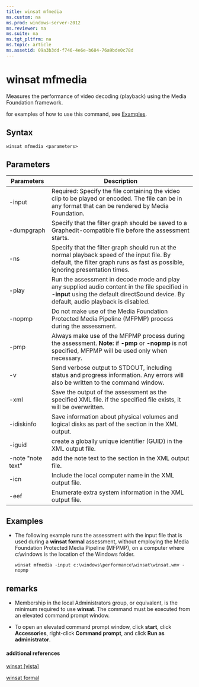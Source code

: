 ```yaml
---
title: winsat mfmedia
ms.custom: na
ms.prod: windows-server-2012
ms.reviewer: na
ms.suite: na
ms.tgt_pltfrm: na
ms.topic: article
ms.assetid: 09a3b3dd-f746-4e6e-b684-76a9bde0c78d
---
```

# winsat mfmedia
Measures the performance of video decoding \(playback\) using the Media Foundation framework.

for examples of how to use this command, see [Examples](#BKMK_examples).

## Syntax

```
winsat mfmedia <parameters>
```

## Parameters

|Parameters|Description|
|--------------|---------------|
|\-input <file name>|Required: Specify the file containing the video clip to be played or encoded. The file can be in any format that can be rendered by Media Foundation.|
|\-dumpgraph|Specify that the filter graph should be saved to a Graphedit\-compatible file before the assessment starts.|
|\-ns|Specify that the filter graph should run at the normal playback speed of the input file. By default, the filter graph runs as fast as possible, ignoring presentation times.|
|\-play|Run the assessment in decode mode and play any supplied audio content in the file specified in **\-input** using the default directSound device. By default, audio playback is disabled.|
|\-nopmp|Do not make use of the Media Foundation Protected Media Pipeline \(MFPMP\) process during the assessment.|
|\-pmp|Always make use of the MFPMP process during the assessment. **Note:** if **\-pmp** or **\-nopmp** is not specified, MFPMP will be used only when necessary.|
|\-v|Send verbose output to STDOUT, including status and progress information. Any errors will also be written to the command window.|
|\-xml <file name>|Save the output of the assessment as the specified XML file. if the specified file exists, it will be overwritten.|
|\-idiskinfo|Save information about physical volumes and logical disks as part of the **<SystemConfig>** section in the XML output.|
|\-iguid|create a globally unique identifier \(GUID\) in the XML output file.|
|\-note "note text"|add the note text to the **<note>** section in the XML output file.|
|\-icn|Include the local computer name in the XML output file.|
|\-eef|Enumerate extra system information in the XML output file.|

## <a name="BKMK_examples"></a>Examples

-   The following example runs the assessment with the input file that is used during a **winsat formal** assessment, without employing the Media Foundation Protected Media Pipeline \(MFPMP\), on a computer where c:\\windows is the location of the Windows folder.

    ```
    winsat mfmedia -input c:\windows\performance\winsat\winsat.wmv -nopmp
    ```

## remarks

-   Membership in the local Administrators group, or equivalent, is the minimum required to use **winsat**. The command must be executed from an elevated command prompt window.

-   To open an elevated command prompt window, click **start**, click **Accessories**, right\-click **Command prompt**, and click **Run as administrator**.

#### additional references
[winsat \[vista\]](assetId:///11b0e51f-fe58-4553-9e7c-a562e5385fbb)

[winsat formal](assetId:///a098662a-85d6-41c8-ae61-7624d01d0521)



